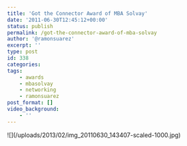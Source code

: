 ```yaml
---
title: 'Got the Connector Award of MBA Solvay'
date: '2011-06-30T12:45:12+00:00'
status: publish
permalink: /got-the-connector-award-of-mba-solvay
author: '@ramonsuarez'
excerpt: ''
type: post
id: 338
categories:
tags:
    - awards
    - mbasolvay
    - networking
    - ramonsuarez
post_format: []
video_background:
    - ''
---
```

<div class="p_embed p_image_embed"></div><div>![](/uploads/2013/02/img_20110630_143407-scaled-1000.jpg)</div><div></div>